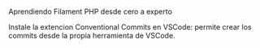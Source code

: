 Aprendiendo Filament PHP desde cero a experto

Instale la extencion Conventional Commits en VSCode: permite crear los commits desde la propia herramienta de VSCode.

